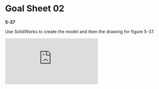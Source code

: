 # Goal Sheet 02

**5-37**

Use SolidWorks to create the model and then the drawing for figure 5-37.

![Figure 5-37](https://github.com/MichaelTMiyoshi/DesignWithMiyoshi/blob/master/images/5-37.pdf)
